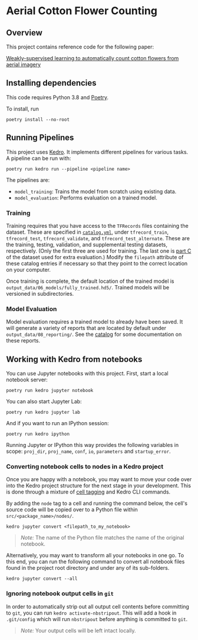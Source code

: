 # Aerial Cotton Flower Counting

## Overview

This project contains reference code for the following paper:

[Weakly-supervised learning to automatically count cotton flowers from aerial imagery](https://www.sciencedirect.com/science/article/pii/S0168169922000515)

## Installing dependencies

This code requires Python 3.8 and [Poetry](https://python-poetry.org/docs/).

To install, run
```
poetry install --no-root
```

## Running Pipelines

This project uses [Kedro](https://kedro.readthedocs.io/en/stable/introduction/introduction.html).
It implements different pipelines for various tasks. A pipeline can be run with:
```
poetry run kedro run --pipeline <pipeline name>
```

The pipelines are:
- `model_training`: Trains the model from scratch using existing data.
- `model_evaluation`: Performs evaluation on a trained model.

### Training

Training requires that you have access to the `TFRecords` files containing the
dataset. These are specified in [`catalog.yml`](conf/base/catalog.yml), under
`tfrecord_train`, `tfrecord_test`, `tfrecord_validate`, and 
`tfrecord_test_alternate`. These are the training, testing, validation, and 
supplemental testing datasets, respectively. (Only the first three are
used for training. The last one is [part C](https://www.sciencedirect.com/science/article/pii/S0168169922000515#t0005)
of the dataset used for extra evaluation.) Modify the `filepath` attribute of
these catalog entries if necessary so that they point to the correct location
on your computer.

Once training is complete, the default location of the trained model is
`output_data/06_models/fully_trained.hd5/`. Trained models will be versioned
in subdirectories.

### Model Evaluation

Model evaluation requires a trained model to already have been saved. It will
generate a variety of reports that are located by default under
`output_data/08_reporting/`. See the [catalog](conf/base/pipelines/model_evaluation/catalog.yml)
for some documentation on these reports.

## Working with Kedro from notebooks

You can use Jupyter notebooks with this project. First, start a local 
notebook server:

```
poetry run kedro jupyter notebook
```

You can also start Jupyter Lab:

```
poetry run kedro jupyter lab
```

And if you want to run an IPython session:

```
poetry run kedro ipython
```

Running Jupyter or IPython this way provides the following variables in
scope: `proj_dir`, `proj_name`, `conf`, `io`, `parameters` and `startup_error`.

### Converting notebook cells to nodes in a Kedro project

Once you are happy with a notebook, you may want to move your code over into the Kedro project structure for the next stage in your development. This is done through a mixture of [cell tagging](https://jupyter-notebook.readthedocs.io/en/stable/changelog.html#cell-tags) and Kedro CLI commands.

By adding the `node` tag to a cell and running the command below, the cell's source code will be copied over to a Python file within `src/<package_name>/nodes/`.
```
kedro jupyter convert <filepath_to_my_notebook>
```
> *Note:* The name of the Python file matches the name of the original notebook.

Alternatively, you may want to transform all your notebooks in one go. To this end, you can run the following command to convert all notebook files found in the project root directory and under any of its sub-folders.
```
kedro jupyter convert --all
```

### Ignoring notebook output cells in `git`

In order to automatically strip out all output cell contents before committing to `git`, you can run `kedro activate-nbstripout`. This will add a hook in `.git/config` which will run `nbstripout` before anything is committed to `git`.

> *Note:* Your output cells will be left intact locally.